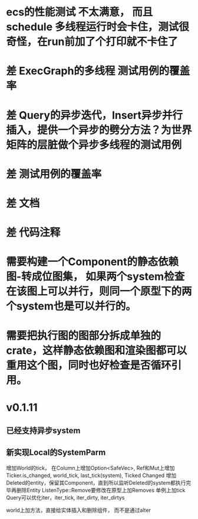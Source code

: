 # ecs的性能测试 不太满意， 而且schedule 多线程运行时会卡住，测试很奇怪，在run前加了个打印就不卡住了
# 差 ExecGraph的多线程 测试用例的覆盖率
# 差 Query的异步迭代，Insert异步并行插入，提供一个异步的劈分方法？为世界矩阵的层脏做个异步多线程的测试用例
# 差 测试用例的覆盖率
# 差 文档
# 差 代码注释
# 需要构建一个Component的静态依赖图-转成位图集， 如果两个system检查在该图上可以并行，则同一个原型下的两个system也是可以并行的。
# 需要把执行图的图部分拆成单独的crate，这样静态依赖图和渲染图都可以重用这个图，同时也好检查是否循环引用。

# v0.1.11 
## 已经支持异步system
## 新实现Local的SystemParm


增加World的tick， 在Column上增加Option<SafeVec<Tick>>, Ref和Mut上增加Ticker.is_changed, world_tick, last_tick(system), Ticked Changed
增加Deleted的entity，保留其Component，直到所以监听Deleted的system都执行完毕再删除Entity
ListenType::Remove要修改在原型上加Removes
单例上加tick
Query可以优化iter，iter_tick, iter_dirty, iter_dirtys

world上加方法，直接给实体插入和删除组件， 而不是通过alter